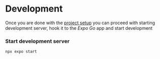 # Development

Once you are done with the [project setup](../ProjectSetup/index.md) you can proceed with starting development server, hook it to the *Expo Go* app and start development

### Start development server
```
npx expo start
```
